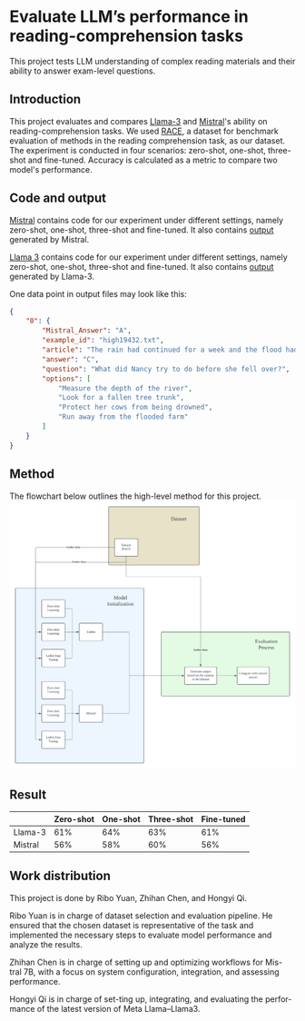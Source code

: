 # Evaluate LLM’s performance in reading-comprehension tasks

This project tests LLM understanding of complex reading materials and their ability to answer exam-level questions. 

## Introduction
This project evaluates and compares [Llama-3](https://llama.meta.com/llama3/) and [Mistral](https://huggingface.co/mistralai/Mistral-7B-Instruct-v0.2)'s ability on reading-comprehension tasks. We used [RACE](https://huggingface.co/datasets/ehovy/race), a dataset for benchmark evaluation of methods in the reading comprehension task, as our dataset.
The experiment is conducted in four scenarios: zero-shot, one-shot, three-shot and fine-tuned. Accuracy is calculated as a metric to compare two model's performance.

## Code and output

[Mistral](https://github.com/riboyuan99/CS263_Final_Project/tree/main/Mistral) contains code for our experiment under different settings, namely zero-shot, one-shot, three-shot and fine-tuned. It also contains [output](https://github.com/riboyuan99/CS263_Final_Project/tree/main/Mistral/output_data) generated by Mistral.

[Llama 3](https://github.com/riboyuan99/CS263_Final_Project/tree/main/Llama%203) contains code for our experiment under different settings, namely zero-shot, one-shot, three-shot and fine-tuned. It also contains [output](https://github.com/riboyuan99/CS263_Final_Project/tree/main/Llama%203/output_data) generated by Llama-3.

One data point in output files may look like this:
```json
{
    "0": {
        "Mistral_Answer": "A",
        "example_id": "high19432.txt",
        "article": "The rain had continued for a week and the flood had created a big river which were running by Nancy Brown's farm. As she tried to gather her cows to a higher ground, she slipped and hit her head on a fallen tree trunk. The fall made her unconscious for a moment or two. When she came to, Lizzie, one of her oldest and favorite cows, was licking her face.",
        "answer": "C",
        "question": "What did Nancy try to do before she fell over?",
        "options": [
            "Measure the depth of the river",
            "Look for a fallen tree trunk",
            "Protect her cows from being drowned",
            "Run away from the flooded farm"
        ]
    }
}
```



## Method

The flowchart below outlines the high-level method for this project.
![Alt Text](https://github.com/riboyuan99/CS263_Final_Project/blob/main/263_Method_Graph.png)


## Result

|  | Zero-shot | One-shot | Three-shot | Fine-tuned |
|----------|----------|----------|----------|----------|
| Llama-3    | 61%   | 64%   | 63%   | 61%   |
| Mistral    | 56%   | 58%   | 60%   | 56%   |

## Work distribution

This project is done by Ribo Yuan, Zhihan Chen, and Hongyi Qi.

Ribo Yuan is in charge of dataset selection and evaluation pipeline. He ensured that the chosen dataset is representative of the task and implemented the necessary steps to evaluate model performance and analyze the results.

Zhihan Chen is in charge of setting up and optimizing workflows for Mis- tral 7B, with a focus on system configuration, integration, and assessing performance.

Hongyi Qi is in charge of set-ting up, integrating, and evaluating the perfor-mance of the latest version of Meta Llama–Llama3.
